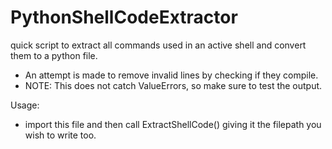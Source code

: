# PythonShellCodeExtractor

quick script to extract all commands used in an active shell and convert them to a python file.
 - An attempt is made to remove invalid lines by checking if they compile. 
 - NOTE: This does not catch ValueErrors, so make sure to test the output.

Usage:
 - import this file and then call ExtractShellCode() giving it the filepath you wish to write too.
